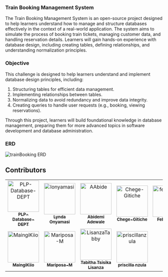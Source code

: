 ### Train Booking Management System

The Train Booking Management System is an open-source project designed to help learners understand how to manage and structure databases effectively in the context of a real-world application. The system aims to simulate the process of booking train tickets, managing customer data, and handling reservation details. Learners will gain hands-on experience with database design, including creating tables, defining relationships, and understanding normalization principles. 

### Objective
This challenge is designed to help learners understand and implement database design principles, including:
1. Structuring tables for efficient data management.
2. Implementing relationships between tables.
3. Normalizing data to avoid redundancy and improve data integrity.
4. Creating queries to handle user requests (e.g., booking, viewing reservations).

Through this project, learners will build foundational knowledge in database management, preparing them for more advanced topics in software development and database administration.

### ERD
![trainBooking ERD](https://github.com/user-attachments/assets/7afa9d4c-cbe8-468c-bf58-567a269143c5)

## Contributors

<!-- readme: contributors -start -->
<table>
	<tbody>
		<tr>
            <td align="center">
                <a href="https://github.com/PLP-Database-DEPT">
                    <img src="https://avatars.githubusercontent.com/u/189024612?v=4" width="100;" alt="PLP-Database-DEPT"/>
                    <br />
                    <sub><b>PLP-Database-DEPT</b></sub>
                </a>
            </td>
            <td align="center">
                <a href="https://github.com/lonyamasi">
                    <img src="https://avatars.githubusercontent.com/u/147608409?v=4" width="100;" alt="lonyamasi"/>
                    <br />
                    <sub><b>Lynda Onyamasi</b></sub>
                </a>
            </td>
            <td align="center">
                <a href="https://github.com/AAbide">
                    <img src="https://avatars.githubusercontent.com/u/200578410?v=4" width="100;" alt="AAbide"/>
                    <br />
                    <sub><b>Abidemi Adewale</b></sub>
                </a>
            </td>
            <td align="center">
                <a href="https://github.com/Chege-Gitiche">
                    <img src="https://avatars.githubusercontent.com/u/104974375?v=4" width="100;" alt="Chege-Gitiche"/>
                    <br />
                    <sub><b>Chege-Gitiche</b></sub>
                </a>
            </td>
            <td align="center">
                <a href="https://github.com/felexkuria">
                    <img src="https://avatars.githubusercontent.com/u/50685357?v=4" width="100;" alt="felexkuria"/>
                    <br />
                    <sub><b>Felex Kuria</b></sub>
                </a>
            </td>
            <td align="center">
                <a href="https://github.com/S-kanti">
                    <img src="https://avatars.githubusercontent.com/u/169155874?v=4" width="100;" alt="S-kanti"/>
                    <br />
                    <sub><b>Kanti Sarah</b></sub>
                </a>
            </td>
		</tr>
		<tr>
            <td align="center">
                <a href="https://github.com/MaingiKiio">
                    <img src="https://avatars.githubusercontent.com/u/80405994?v=4" width="100;" alt="MaingiKiio"/>
                    <br />
                    <sub><b>MaingiKiio</b></sub>
                </a>
            </td>
            <td align="center">
                <a href="https://github.com/Mariposa-M">
                    <img src="https://avatars.githubusercontent.com/u/203775903?v=4" width="100;" alt="Mariposa-M"/>
                    <br />
                    <sub><b>Mariposa-M</b></sub>
                </a>
            </td>
            <td align="center">
                <a href="https://github.com/LisanzaTabby">
                    <img src="https://avatars.githubusercontent.com/u/147367069?v=4" width="100;" alt="LisanzaTabby"/>
                    <br />
                    <sub><b>Tabitha Tsisika Lisanza</b></sub>
                </a>
            </td>
            <td align="center">
                <a href="https://github.com/priscillanzula">
                    <img src="https://avatars.githubusercontent.com/u/144167777?v=4" width="100;" alt="priscillanzula"/>
                    <br />
                    <sub><b>priscilla nzula</b></sub>
                </a>
            </td>
		</tr>
	<tbody>
</table>
<!-- readme: contributors -end -->
